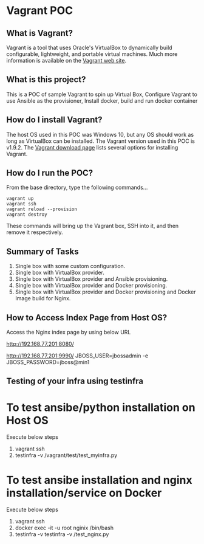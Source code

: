 # Vagrant POC

## What is Vagrant?

Vagrant is a tool that uses Oracle's VirtualBox to dynamically build configurable, lightweight, and portable virtual machines. Much more information is available on the [Vagrant web site](http://www.vagrantup.com).

## What is this project?

This is a POC of sample Vagrant to spin up Virtual Box, Configure Vagrant to use Ansible as the provisioner, Install docker, build and run docker container

## How do I install Vagrant?

The host OS used in this POC was Windows 10, but any OS should work as long as VirtualBox can be installed. The Vagrant version used in this POC is v1.9.2. The [Vagrant download page](https://www.vagrantup.com/downloads.html) lists several options for installing Vagrant.

## How do I run the POC?

From the base directory, type the following commands...

```
vagrant up
vagrant ssh
vagrant reload --provision
vagrant destroy
```

These commands will bring up the Vagrant box, SSH into it, and then remove it respectively.

## Summary of Tasks
1. Single box with some custom configuration.
2. Single box with VirtualBox provider.
3. Single box with VirtualBox provider and Ansible provisioning.
4. Single box with VirtualBox provider and Docker provisioning.
5. Single box with VirtualBox provider and Docker provisioning and Docker Image build for Nginx.

## How to Access Index Page from Host OS?

Access the Nginx index page by using below URL

http://192.168.77.201:8080/

http://192.168.77.201:9990/
JBOSS_USER=jbossadmin -e JBOSS_PASSWORD=jboss@min1

## Testing of your infra using testinfra

# To test ansibe/python installation on Host OS
Execute below steps
1) vagrant ssh
2) testinfra -v /vagrant/test/test_myinfra.py

# To test ansibe installation and nginx installation/service on Docker
Execute below steps
1) vagrant ssh
2) docker exec -it -u root nginix /bin/bash
3) testinfra -v testinfra -v /test_nginx.py
